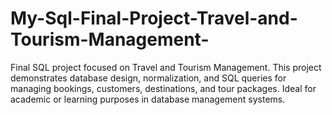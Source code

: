 # My-Sql-Final-Project-Travel-and-Tourism-Management-
Final SQL project focused on Travel and Tourism Management. This project demonstrates database design, normalization, and SQL queries for managing bookings, customers, destinations, and tour packages. Ideal for academic or learning purposes in database management systems.

